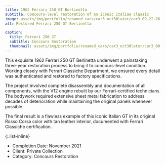 ```yaml
---
title: 1962 Ferrari 250 GT Berlinetta
subtitle: Concours-level restoration of an iconic Italian classic
image: assets/img/portfolio/renamed_cars/car3_oct30later/car3_09-22-26.jpg
alt: Restored Ferrari 250 GT Berlinetta

caption:
  title: Ferrari 250 GT
  subtitle: Concours Restoration
  thumbnail: assets/img/portfolio/renamed_cars/car3_oct30later/car3_09-22-26.jpg
---
```

This exquisite 1962 Ferrari 250 GT Berlinetta underwent a painstaking three-year restoration process to bring it to concours-level condition. Working closely with Ferrari Classiche Department, we ensured every detail was authenticated and restored to factory specifications.

The project involved complete disassembly and documentation of all components, with the V12 engine rebuilt by our Ferrari-certified technicians. The bodywork required extensive sheet metal fabrication to address decades of deterioration while maintaining the original panels whenever possible.

The final result is a flawless example of this iconic Italian GT in its original Rosso Corsa color with tan leather interior, documented with Ferrari Classiche certification.

{:.list-inline}

- Completion Date: November 2021
- Client: Private Collection
- Category: Concours Restoration
